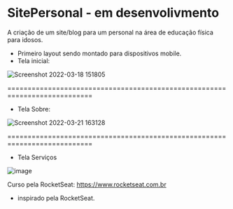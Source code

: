 # SitePersonal - em desenvolivmento

A criação de um site/blog para um personal na área de educação física para idosos.
  - Primeiro layout sendo montado para dispositivos mobile.
  - Tela inicial:


![Screenshot 2022-03-18 151805](https://user-images.githubusercontent.com/92753487/159060663-c1167c3c-7f1e-4ed7-8c5e-3c2b9f92b50f.png)

===========================================================================

  - Tela Sobre:

![Screenshot 2022-03-21 163128](https://user-images.githubusercontent.com/92753487/159349928-e8cedada-f75e-433f-9dd2-6d09a91c9de0.png)

===========================================================================

  - Tela Serviços

![image](https://user-images.githubusercontent.com/92753487/161831236-6f60b283-791f-4653-815e-33302ba2cb8e.png)



Curso pela RocketSeat: https://www.rocketseat.com.br
 
  - inspirado pela RocketSeat.
